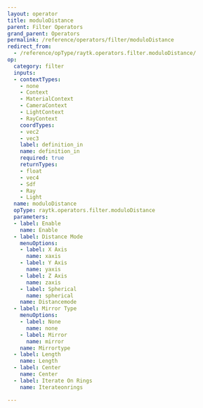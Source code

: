 ```yaml
---
layout: operator
title: moduloDistance
parent: Filter Operators
grand_parent: Operators
permalink: /reference/operators/filter/moduloDistance
redirect_from:
  - /reference/opType/raytk.operators.filter.moduloDistance/
op:
  category: filter
  inputs:
  - contextTypes:
    - none
    - Context
    - MaterialContext
    - CameraContext
    - LightContext
    - RayContext
    coordTypes:
    - vec2
    - vec3
    label: definition_in
    name: definition_in
    required: true
    returnTypes:
    - float
    - vec4
    - Sdf
    - Ray
    - Light
  name: moduloDistance
  opType: raytk.operators.filter.moduloDistance
  parameters:
  - label: Enable
    name: Enable
  - label: Distance Mode
    menuOptions:
    - label: X Axis
      name: xaxis
    - label: Y Axis
      name: yaxis
    - label: Z Axis
      name: zaxis
    - label: Spherical
      name: spherical
    name: Distancemode
  - label: Mirror Type
    menuOptions:
    - label: None
      name: none
    - label: Mirror
      name: mirror
    name: Mirrortype
  - label: Length
    name: Length
  - label: Center
    name: Center
  - label: Iterate On Rings
    name: Iterateonrings

---
```

